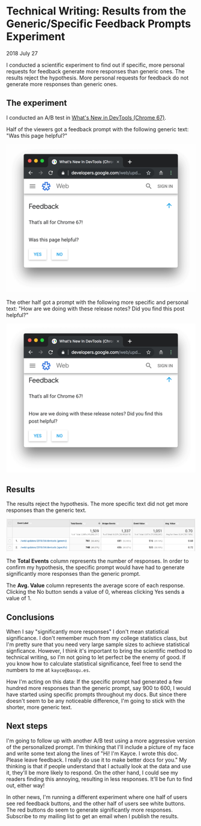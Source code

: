 # Technical Writing: Results from the Generic/Specific Feedback Prompts Experiment

<time datetime="2018-07-27">2018 July 27</time>

<p id="summary">
  I conducted a scientific experiment to find out if specific, more personal requests for feedback
  generate more responses than generic ones. The results reject the hypothesis. More
  personal requests for feedback do not generate more responses than generic ones.
</p>

## The experiment

I conducted an A/B test in [What's New in DevTools (Chrome 67)][WNDT].

[WNDT]: https://developers.google.com/web/updates/2018/04/devtools

Half of the viewers got a feedback prompt with the following generic text:
"Was this page helpful?"

![The generic feedback prompt](/media/generic-prompt.png)

The other half got a prompt with the following more specific and personal text:
"How are we doing with these release notes? Did you find this post helpful?"

![The more personal and specific feedback prompt](/media/specific-prompt.png)

## Results

The results reject the hypothesis. The more specific text did not
get more responses than the generic text.

![Results of the generic/specific experiment](/media/generic-specific-results.png)

The **Total Events** column represents the number of responses. In order to confirm
my hypothesis, the specific prompt would have had to generate significantly more
responses than the generic prompt.

The **Avg. Value** column represents the average score of each response. Clicking the
No button sends a value of 0, whereas clicking Yes sends a value of 1.

## Conclusions

When I say "significantly more responses" I don't mean statistical significance. I
don't remember much from my college statistics class, but I'm pretty sure that you
need very large sample sizes to achieve statistical signficance. However, I think
it's important to bring the scientific method to technical writing, so I'm not
going to let perfect be the enemy of good.
If you know how to calculate statistical significance, feel free to send the
numbers to me at `kayce@basqu.es`.

How I'm acting on this data: If the specific prompt had generated a few hundred
more responses than the generic prompt, say 900 to 600, I would have started using
specific prompts throughout my docs. But since there doesn't seem to be any
noticeable difference, I'm going to stick with the shorter, more generic text.

## Next steps

I'm going to follow up with another A/B test using a more aggressive version of the
personalized prompt. I'm thinking that I'll include a picture of my face and write
some text along the lines of "Hi! I'm Kayce. I wrote this doc. Please leave feedback.
I really do use it to make better docs for you." My thinking is that if people
understand that I actually look at the data and use it, they'll be more likely
to respond. On the other hand, I could see my readers finding this annoying,
resulting in less responses. It'll be fun to find out, either way!

In other news, I'm running a different experiment where one half of users see red
feedback buttons, and the other half of users see white buttons. The red buttons do seem to
generate significantly more responses. Subscribe to my mailing list to get an email
when I publish the results.

